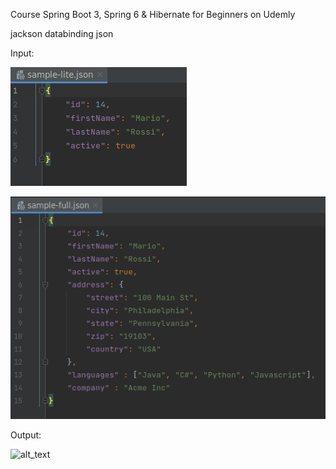 Course Spring Boot 3, Spring 6 & Hibernate for Beginners on Udemly

jackson databinding json 

Input:

![alt_text](https://github.com/Jorge36/Jackson-Databinding-Json/blob/c27bf372b96c712714eb59d8953627122521aaba/Testing/sample-lite%20file.png)

![alt_text](https://github.com/Jorge36/Jackson-Databinding-Json/blob/c27bf372b96c712714eb59d8953627122521aaba/Testing/sample-full%20file.png)

Output:

![alt_text](https://github.com/Jorge36/Jackson-Databinding-Json/blob/c27bf372b96c712714eb59d8953627122521aaba/Testing/result.pngg)
